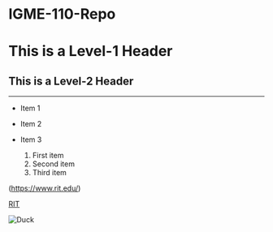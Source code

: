# IGME-110-Repo

# This is a Level-1 Header
## This is a Level-2 Header

---

- Item 1
- Item 2
- Item 3

  1. First item
  2. Second item
  3. Third item

(https://www.rit.edu/)

[RIT](https://www.rit.edu/)

![Duck](<img width="640" height="380" alt="image" src="https://github.com/user-attachments/assets/3daf8151-9195-4c87-8f28-23539a7c8079" />)

